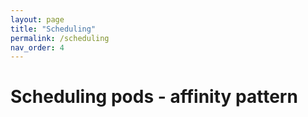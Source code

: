 ```yaml
---
layout: page
title: "Scheduling"
permalink: /scheduling
nav_order: 4
---
```

# Scheduling pods - affinity pattern
